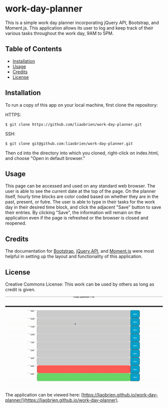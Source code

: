 # work-day-planner

This is a simple work day planner incorporating jQuery API, Bootstrap, and Moment.js. This application allows its user to log and keep track of their various tasks throughout the work day, 9AM to 5PM.

## Table of Contents

- [Installation](#installation)
- [Usage](#usage)
- [Credits](#credits)
- [License](#license)

## Installation

To run a copy of this app on your local machine, first clone the repository:

HTTPS:

```
$ git clone https://github.com/liaobrien/work-day-planner.git
```

SSH:

```
$ git clone git@github.com:liaobrien/work-day-planner.git
```

Then cd into the directory into which you cloned, right-click on index.html, and choose "Open in default browser."

## Usage

This page can be accessed and used on any standard web browser. The user is able to see the current date at the top of the page. On the planner itself, hourly time blocks are color coded based on whether they are in the past, present, or futre. The user is able to type in their tasks for the work day in their desired time block, and click the adjacent "Save" button to save their entries. By clicking "Save", the information will remain on the application even if the page is refreshed or the browser is closed and reopened.

## Credits

The documentation for [Bootstrap](https://getbootstrap.com/docs/4.5/getting-started/introduction/), [jQuery API](https://api.jquery.com/), and [Moment.js](https://momentjs.com/docs/) were most helpful in setting up the layout and functionality of this application.

## License

Creative Commons License: This work can be used by others as long as credit is given.

![GIF of application demo](./assets/images/screenrecord.gif)

The application can be viewed here: [https://liaobrien.github.io/work-day-planner/](https://liaobrien.github.io/work-day-planner).
